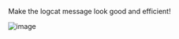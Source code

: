 Make the logcat message look good and efficient!

![image](https://github.com/robin0512/Timber_UseCase/assets/53432684/797de972-bddc-41a6-9c10-ea0b9ed30868)
